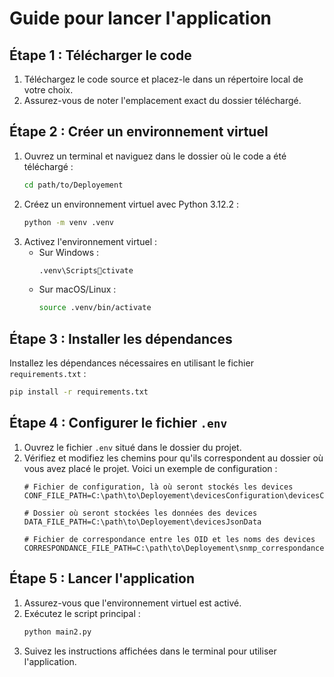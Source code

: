 
# Guide pour lancer l'application

## Étape 1 : Télécharger le code
1. Téléchargez le code source et placez-le dans un répertoire local de votre choix.
2. Assurez-vous de noter l'emplacement exact du dossier téléchargé.

## Étape 2 : Créer un environnement virtuel
1. Ouvrez un terminal et naviguez dans le dossier où le code a été téléchargé :
   ```bash
   cd path/to/Deployement
   ```
2. Créez un environnement virtuel avec Python 3.12.2 :
   ```bash
   python -m venv .venv
   ```
3. Activez l'environnement virtuel :
   - Sur Windows :
     ```bash
     .venv\Scriptsctivate
     ```
   - Sur macOS/Linux :
     ```bash
     source .venv/bin/activate
     ```

## Étape 3 : Installer les dépendances
Installez les dépendances nécessaires en utilisant le fichier `requirements.txt` :
```bash
pip install -r requirements.txt
```

## Étape 4 : Configurer le fichier `.env`
1. Ouvrez le fichier `.env` situé dans le dossier du projet.
2. Vérifiez et modifiez les chemins pour qu'ils correspondent au dossier où vous avez placé le projet. Voici un exemple de configuration :
   ```env
   # Fichier de configuration, là où seront stockés les devices
   CONF_FILE_PATH=C:\path\to\Deployement\devicesConfiguration\devicesConf.json
   
   # Dossier où seront stockées les données des devices
   DATA_FILE_PATH=C:\path\to\Deployement\devicesJsonData

   # Fichier de correspondance entre les OID et les noms des devices
   CORRESPONDANCE_FILE_PATH=C:\path\to\Deployement\snmp_correspondances.json
   ```

## Étape 5 : Lancer l'application
1. Assurez-vous que l'environnement virtuel est activé.
2. Exécutez le script principal :
   ```bash
   python main2.py
   ```
3. Suivez les instructions affichées dans le terminal pour utiliser l'application.

